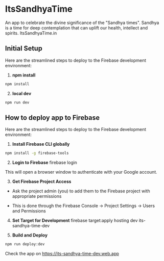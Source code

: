 # ItsSandhyaTime
An app to celebrate the divine significance of the "Sandhya times". Sandhya is a time for deep contemplation that can uplift our health, intellect and spirits.
ItsSandhyaTime.in

## Initial Setup
Here are the streamlined steps to deploy to the Firebase development environment:

1. **npm install**
```bash
npm install
```

2. **local dev**
```bash
npm run dev
```


## How to deploy app to Firebase

Here are the streamlined steps to deploy to the Firebase development environment:

1. **Install Firebase CLI globally**
```bash
npm install -g firebase-tools
```


2. **Login to Firebase**
firebase login


This will open a browser window to authenticate with your Google account.


3. **Get Firebase Project Access**

- Ask the project admin (you) to add them to the Firebase project with appropriate permissions

- This is done through the Firebase Console → Project Settings → Users and Permissions

4. **Set Target for Development**
firebase target:apply hosting dev its-sandhya-time-dev


5. **Build and Deploy**
```bash
npm run deploy:dev
```

Check the app on https://its-sandhya-time-dev.web.app
